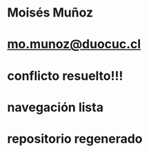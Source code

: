 # Moisés Muñoz

# mo.munoz@duocuc.cl

# conflicto resuelto!!!

# navegación lista

# repositorio regenerado